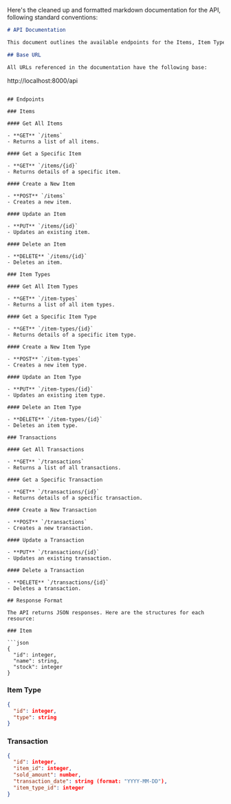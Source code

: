 Here's the cleaned up and formatted markdown documentation for the API, following standard conventions:

```markdown
# API Documentation

This document outlines the available endpoints for the Items, Item Types, and Transactions API.

## Base URL

All URLs referenced in the documentation have the following base:

```
http://localhost:8000/api
```

## Endpoints

### Items

#### Get All Items

- **GET** `/items`
- Returns a list of all items.

#### Get a Specific Item

- **GET** `/items/{id}`
- Returns details of a specific item.

#### Create a New Item

- **POST** `/items`
- Creates a new item.

#### Update an Item

- **PUT** `/items/{id}`
- Updates an existing item.

#### Delete an Item

- **DELETE** `/items/{id}`
- Deletes an item.

### Item Types

#### Get All Item Types

- **GET** `/item-types`
- Returns a list of all item types.

#### Get a Specific Item Type

- **GET** `/item-types/{id}`
- Returns details of a specific item type.

#### Create a New Item Type

- **POST** `/item-types`
- Creates a new item type.

#### Update an Item Type

- **PUT** `/item-types/{id}`
- Updates an existing item type.

#### Delete an Item Type

- **DELETE** `/item-types/{id}`
- Deletes an item type.

### Transactions

#### Get All Transactions

- **GET** `/transactions`
- Returns a list of all transactions.

#### Get a Specific Transaction

- **GET** `/transactions/{id}`
- Returns details of a specific transaction.

#### Create a New Transaction

- **POST** `/transactions`
- Creates a new transaction.

#### Update a Transaction

- **PUT** `/transactions/{id}`
- Updates an existing transaction.

#### Delete a Transaction

- **DELETE** `/transactions/{id}`
- Deletes a transaction.

## Response Format

The API returns JSON responses. Here are the structures for each resource:

### Item

```json
{
  "id": integer,
  "name": string,
  "stock": integer
}
```

### Item Type

```json
{
  "id": integer,
  "type": string
}
```

### Transaction

```json
{
  "id": integer,
  "item_id": integer,
  "sold_amount": number,
  "transaction_date": string (format: "YYYY-MM-DD"),
  "item_type_id": integer
}
```
```
